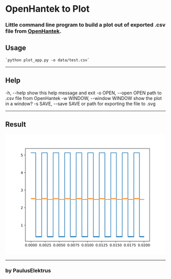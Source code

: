 # OpenHantek to Plot

### Little command line program to build a plot out of exported .csv file from [OpenHantek](http://openhantek.org/).


## Usage

    `python plot_app.py -o data/test.csv`

------------

## Help

  -h, --help            show this help message and exit
  -o OPEN, --open OPEN  path to .csv file from OpenHantek
  -w WINDOW, --window WINDOW
                        show the plot in a window?
  -s SAVE, --save SAVE  or path for exporting the file to .svg

------------

## Result

![Image](test.svg)

------------

### by PaulusElektrus